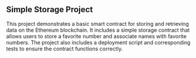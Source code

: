 ## Simple Storage Project

This project demonstrates a basic smart contract for storing and retrieving data on the Ethereum blockchain. It includes a simple storage contract that allows users to store a favorite number and associate names with favorite numbers. The project also includes a deployment script and corresponding tests to ensure the contract functions correctly.